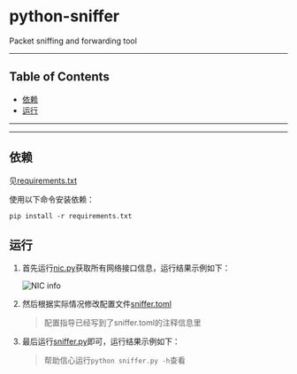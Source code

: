 # python-sniffer

Packet sniffing and forwarding tool

---

## Table of Contents

<!-- vim-markdown-toc GFM -->

* [依赖](#依赖)
* [运行](#运行)

<!-- vim-markdown-toc -->

---

<!-- Object info -->

---

## 依赖

见[requirements.txt](./requirements.txt)

使用以下命令安装依赖：

```shell
pip install -r requirements.txt
```

## 运行

1. 首先运行[nic.py](./nic.py)获取所有网络接口信息，运行结果示例如下：

   ![NIC info](https://gitee.com/YJ1516/MyPic/raw/master/picgo/nic.png)

2. 然后根据实际情况修改配置文件[sniffer.toml](./sniffer.toml)

   > 配置指导已经写到了sniffer.toml的注释信息里

3. 最后运行[sniffer.py](./sniffer.py)即可，运行结果示例如下：

   > 帮助信心运行`python sniffer.py -h`查看

